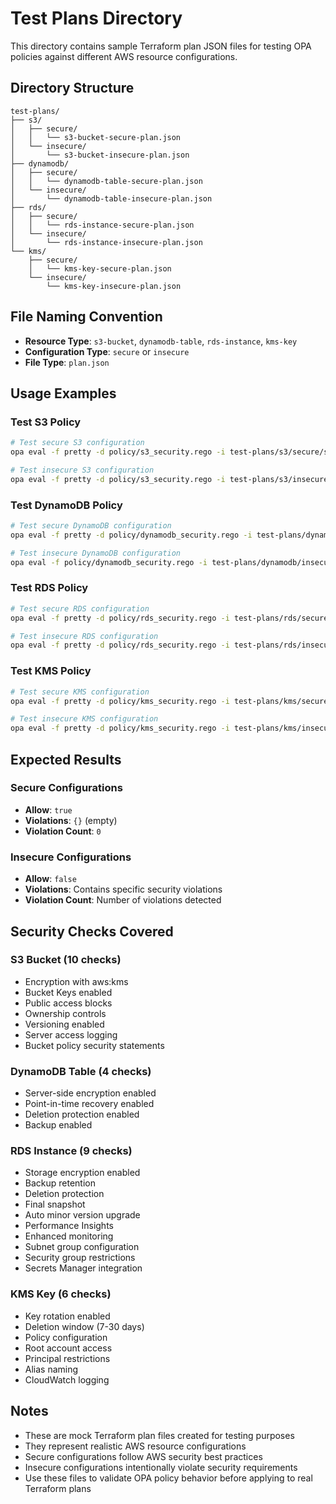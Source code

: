 # Test Plans Directory

This directory contains sample Terraform plan JSON files for testing OPA policies against different AWS resource configurations.

## Directory Structure

```
test-plans/
├── s3/
│   ├── secure/
│   │   └── s3-bucket-secure-plan.json
│   └── insecure/
│       └── s3-bucket-insecure-plan.json
├── dynamodb/
│   ├── secure/
│   │   └── dynamodb-table-secure-plan.json
│   └── insecure/
│       └── dynamodb-table-insecure-plan.json
├── rds/
│   ├── secure/
│   │   └── rds-instance-secure-plan.json
│   └── insecure/
│       └── rds-instance-insecure-plan.json
└── kms/
    ├── secure/
    │   └── kms-key-secure-plan.json
    └── insecure/
        └── kms-key-insecure-plan.json
```

## File Naming Convention

- **Resource Type**: `s3-bucket`, `dynamodb-table`, `rds-instance`, `kms-key`
- **Configuration Type**: `secure` or `insecure`
- **File Type**: `plan.json`

## Usage Examples

### Test S3 Policy
```bash
# Test secure S3 configuration
opa eval -f pretty -d policy/s3_security.rego -i test-plans/s3/secure/s3-bucket-secure-plan.json "data.terraform.s3.security.allow"

# Test insecure S3 configuration
opa eval -f pretty -d policy/s3_security.rego -i test-plans/s3/insecure/s3-bucket-insecure-plan.json "data.terraform.s3.security.violations"
```

### Test DynamoDB Policy
```bash
# Test secure DynamoDB configuration
opa eval -f pretty -d policy/dynamodb_security.rego -i test-plans/dynamodb/secure/dynamodb-table-secure-plan.json "data.terraform.dynamodb.security.allow"

# Test insecure DynamoDB configuration
opa eval -f policy/dynamodb_security.rego -i test-plans/dynamodb/insecure/dynamodb-table-insecure-plan.json "data.terraform.dynamodb.security.violations"
```

### Test RDS Policy
```bash
# Test secure RDS configuration
opa eval -f pretty -d policy/rds_security.rego -i test-plans/rds/secure/rds-instance-secure-plan.json "data.terraform.rds.security.allow"

# Test insecure RDS configuration
opa eval -f pretty -d policy/rds_security.rego -i test-plans/rds/insecure/rds-instance-insecure-plan.json "data.terraform.rds.security.violations"
```

### Test KMS Policy
```bash
# Test secure KMS configuration
opa eval -f pretty -d policy/kms_security.rego -i test-plans/kms/secure/kms-key-secure-plan.json "data.terraform.kms.security.allow"

# Test insecure KMS configuration
opa eval -f pretty -d policy/kms_security.rego -i test-plans/kms/insecure/kms-key-insecure-plan.json "data.terraform.kms.security.violations"
```

## Expected Results

### Secure Configurations
- **Allow**: `true`
- **Violations**: `{}` (empty)
- **Violation Count**: `0`

### Insecure Configurations
- **Allow**: `false`
- **Violations**: Contains specific security violations
- **Violation Count**: Number of violations detected

## Security Checks Covered

### S3 Bucket (10 checks)
- Encryption with aws:kms
- Bucket Keys enabled
- Public access blocks
- Ownership controls
- Versioning enabled
- Server access logging
- Bucket policy security statements

### DynamoDB Table (4 checks)
- Server-side encryption enabled
- Point-in-time recovery enabled
- Deletion protection enabled
- Backup enabled

### RDS Instance (9 checks)
- Storage encryption enabled
- Backup retention
- Deletion protection
- Final snapshot
- Auto minor version upgrade
- Performance Insights
- Enhanced monitoring
- Subnet group configuration
- Security group restrictions
- Secrets Manager integration

### KMS Key (6 checks)
- Key rotation enabled
- Deletion window (7-30 days)
- Policy configuration
- Root account access
- Principal restrictions
- Alias naming
- CloudWatch logging

## Notes

- These are mock Terraform plan files created for testing purposes
- They represent realistic AWS resource configurations
- Secure configurations follow AWS security best practices
- Insecure configurations intentionally violate security requirements
- Use these files to validate OPA policy behavior before applying to real Terraform plans

